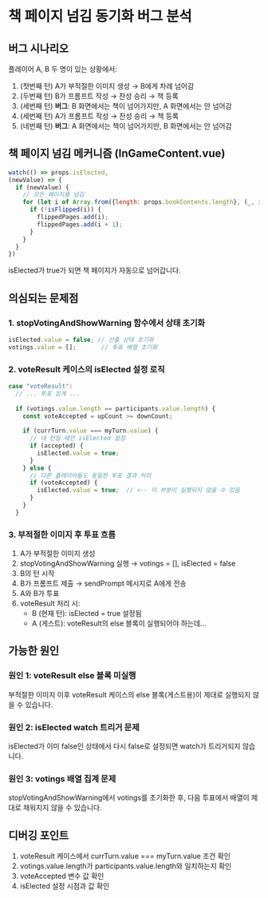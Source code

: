 # 책 페이지 넘김 동기화 버그 분석

## 버그 시나리오
플레이어 A, B 두 명이 있는 상황에서:
1. (첫번째 턴) A가 부적절한 이미지 생성 → B에게 차례 넘어감
2. (두번째 턴) B가 프롬프트 작성 → 찬성 승리 → 책 등록
3. (세번째 턴) **버그**: B 화면에서는 책이 넘어가지만, A 화면에서는 안 넘어감
4. (세번째 턴) A가 프롬프트 작성 → 찬성 승리 → 책 등록
5. (네번째 턴) **버그**: A 화면에서는 책이 넘어가지만, B 화면에서는 안 넘어감

## 책 페이지 넘김 메커니즘 (InGameContent.vue)

```javascript
watch(() => props.isElected,
(newValue) => {
  if (newValue) {
    // 모든 페이지를 넘김
    for (let i of Array.from({length: props.bookContents.length}, (_, index) => index * 2)) {
      if (!isFlipped(i)) {
        flippedPages.add(i);
        flippedPages.add(i + 1);
      }
    }
  }
})
```

isElected가 true가 되면 책 페이지가 자동으로 넘어갑니다.

## 의심되는 문제점

### 1. stopVotingAndShowWarning 함수에서 상태 초기화
```javascript
isElected.value = false; // 선출 상태 초기화
votings.value = [];       // 투표 배열 초기화
```

### 2. voteResult 케이스의 isElected 설정 로직
```javascript
case "voteResult":
  // ... 투표 집계 ...
  
  if (votings.value.length == participants.value.length) {
    const voteAccepted = upCount >= downCount;
    
    if (currTurn.value === myTurn.value) {
      // 내 턴일 때만 isElected 설정
      if (accepted) {
        isElected.value = true;
      }
    } else {
      // 다른 플레이어들도 동일한 투표 결과 처리
      if (voteAccepted) {
        isElected.value = true;  // <-- 이 부분이 실행되지 않을 수 있음
      }
    }
  }
```

### 3. 부적절한 이미지 후 투표 흐름
1. A가 부적절한 이미지 생성
2. stopVotingAndShowWarning 실행 → votings = [], isElected = false
3. B의 턴 시작
4. B가 프롬프트 제출 → sendPrompt 메시지로 A에게 전송
5. A와 B가 투표
6. voteResult 처리 시:
   - B (현재 턴): isElected = true 설정됨
   - A (게스트): voteResult의 else 블록이 실행되어야 하는데...

## 가능한 원인

### 원인 1: voteResult else 블록 미실행
부적절한 이미지 이후 voteResult 케이스의 else 블록(게스트용)이 제대로 실행되지 않을 수 있습니다.

### 원인 2: isElected watch 트리거 문제
isElected가 이미 false인 상태에서 다시 false로 설정되면 watch가 트리거되지 않습니다.

### 원인 3: votings 배열 집계 문제
stopVotingAndShowWarning에서 votings를 초기화한 후, 다음 투표에서 배열이 제대로 채워지지 않을 수 있습니다.

## 디버깅 포인트
1. voteResult 케이스에서 currTurn.value === myTurn.value 조건 확인
2. votings.value.length가 participants.value.length와 일치하는지 확인
3. voteAccepted 변수 값 확인
4. isElected 설정 시점과 값 확인
